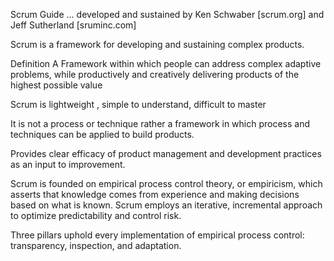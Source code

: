 Scrum Guide ... developed and sustained by Ken Schwaber [scrum.org] and Jeff Sutherland [sruminc.com]

Scrum is a framework for developing and sustaining complex products.

Definition
 A Framework within which people can address complex adaptive problems, while productively and creatively delivering products of the highest possible value

Scrum is lightweight , simple to understand, difficult to master

It is not a process or technique rather a framework in which process and techniques can be applied to build products.

Provides clear efficacy of product management and development practices as an input to improvement.

Scrum is founded on empirical process control theory, or empiricism, which asserts that knowledge comes from experience and making decisions based on what is known. Scrum employs an iterative, incremental approach to optimize predictability and control risk.

Three pillars uphold every implementation of empirical process control: transparency, inspection, and adaptation.

